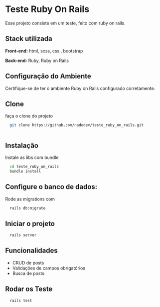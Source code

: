
# Teste Ruby On Rails

Esse projeto consiste em um teste, feito com ruby on rails.



## Stack utilizada

**Front-end:** html, scss, css , bootstrap

**Back-end:** Ruby, Ruby on Rails


## Configuração do Ambiente
Certifique-se de ter o ambiente Ruby on Rails configurado corretamente.


## Clone

faça o clone do projeto 

```bash
  git clone https://github.com/nadodev/teste_ruby_on_rails.git
 
```
    

## Instalação

Instale as libs com  bundle

```bash
  cd teste_ruby_on_rails
  bundle install
```
    

## Configure o banco de dados:

Rode as migrations com 

```bash
  rails db:migrate
```
    
## Iniciar o projeto


```bash
  rails server
```
## Funcionalidades

- CRUD de posts
- Validações de campos obrigatórios
- Busca de posts

## Rodar os Teste


```bash
  rails test
